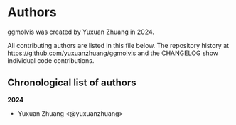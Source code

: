 # Authors

ggmolvis was created by Yuxuan Zhuang in 2024.


All contributing authors are listed in this file below.
The repository history at https://github.com/yuxuanzhuang/ggmolvis
and the CHANGELOG show individual code contributions.

## Chronological list of authors

<!--
The rules for this file:
  * Authors are sorted chronologically, earliest to latest
  * Please format it each entry as "Preferred name <GitHub username>"
  * Your preferred name is whatever you wish to go by --
    it does *not* have to be your legal name!
  * Please start a new section for each new year
  * Don't ever delete anything
-->

**2024**
- Yuxuan Zhuang <@yuxuanzhuang>